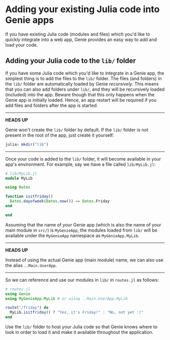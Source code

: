 #  Adding your existing Julia code into Genie apps
If you have existing Julia code (modules and files) which you'd like to quickly integrate into a web app, Genie provides an easy way to add and load your code.

## Adding your Julia code to the `lib/` folder

If you have some Julia code which you'd like to integrate in a Genie app, the simplest thing is to add the files to the `lib/` folder. The files (and folders) in the `lib/` folder are automatically loaded by Genie *recursively*. This means that you can also add folders under `lib/`, and they will be recursively loaded (included) into the app. Beware though that this only happens when the Genie app is initially loaded. Hence, an app restart will be required if you add files and folders after the app is started.



---

**HEADS UP**

Genie won't create the `lib/` folder by default. If the `lib/` folder is not present in the root of the app, just create it yourself:


```julia
julia> mkdir("lib")
```


---

Once your code is added to the `lib/` folder, it will become available in your app's environment. For example, say we have a file called `lib/MyLib.jl`:


```julia
# lib/MyLib.jl
module MyLib

using Dates

function isitfriday()
  Dates.dayofweek(Dates.now()) == Dates.Friday
end

end
```
Assuming that the name of your Genie app (which is also the name of your main module in `src/`) is `MyGenieApp`, the modules loaded from `lib/` will be available under the `MyGenieApp` namespace as `MyGenieApp.MyLib`.



---

**HEADS UP**

Instead of using the actual Genie app (main module) name, we can also use the alias `..Main.UserApp`.



---

So we can reference and use our modules in `lib/` in `routes.jl` as follows:


```julia
# routes.jl
using Genie
using MyGenieApp.MyLib # or using ..Main.UserApp.MyLib

route("/friday") do
  MyLib.isitfriday() ? "Yes, it's Friday!" : "No, not yet :("
end
```
Use the `lib/` folder to host your Julia code so that Genie knows where to look in order to load it and make it available throughout the application.

